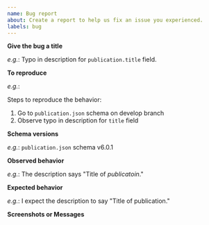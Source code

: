 ```yaml
---
name: Bug report
about: Create a report to help us fix an issue you experienced.
labels: bug
---
```


**Give the bug a title**

<!-- Please give the bug a title that includes a short description. -->

*e.g.*: Typo in description for `publication.title` field.

**To reproduce**

<!-- Please explain as much as you can about what you were doing when the bug was observed (to help us reproduce the error for testing). --> 

*e.g.*:

Steps to reproduce the behavior:
1. Go to `publication.json` schema on develop branch
1. Observe typo in description for `title` field

**Schema versions**

<!-- Please list any schema versions related to this bug. -->
 
*e.g.*: `publication.json` schema v6.0.1


**Observed behavior**

<!-- Please explain what happens. -->

*e.g.*: The description says "Title of *publicatoin*."


**Expected behavior**

<!-- Please explain what you expect to happen. -->
 
*e.g.*: I expect the description to say "Title of publication."


**Screenshots or Messages**

<!-- If applicable, add screenshots to help explain your problem or the text of any error messages. -->
